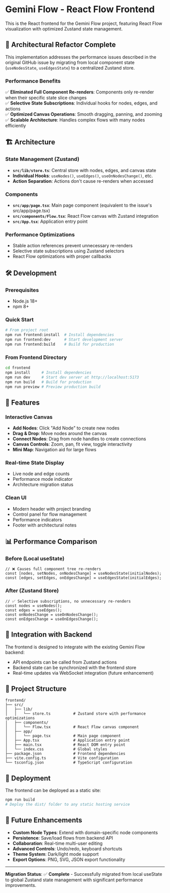 # Gemini Flow - React Flow Frontend

This is the React frontend for the Gemini Flow project, featuring React Flow visualization with optimized Zustand state management.

## 🚀 Architectural Refactor Complete

This implementation addresses the performance issues described in the original GitHub issue by migrating from local component state (`useNodesState`, `useEdgesState`) to a centralized Zustand store.

### Performance Benefits

✅ **Eliminated Full Component Re-renders**: Components only re-render when their specific state slice changes  
✅ **Selective State Subscriptions**: Individual hooks for nodes, edges, and actions  
✅ **Optimized Canvas Operations**: Smooth dragging, panning, and zooming  
✅ **Scalable Architecture**: Handles complex flows with many nodes efficiently  

## 🏗️ Architecture

### State Management (Zustand)
- **`src/lib/store.ts`**: Central store with nodes, edges, and canvas state
- **Individual Hooks**: `useNodes()`, `useEdges()`, `useOnNodesChange()`, etc.
- **Action Separation**: Actions don't cause re-renders when accessed

### Components
- **`src/app/page.tsx`**: Main page component (equivalent to the issue's src/app/page.tsx)
- **`src/components/Flow.tsx`**: React Flow canvas with Zustand integration
- **`src/App.tsx`**: Application entry point

### Performance Optimizations
- Stable action references prevent unnecessary re-renders
- Selective state subscriptions using Zustand selectors
- React Flow optimizations with proper callbacks

## 🛠️ Development

### Prerequisites
- Node.js 18+
- npm 8+

### Quick Start

```bash
# From project root
npm run frontend:install  # Install dependencies
npm run frontend:dev      # Start development server
npm run frontend:build    # Build for production
```

### From Frontend Directory
```bash
cd frontend
npm install     # Install dependencies  
npm run dev     # Start dev server at http://localhost:5173
npm run build   # Build for production
npm run preview # Preview production build
```

## 🎯 Features

### Interactive Canvas
- **Add Nodes**: Click "Add Node" to create new nodes
- **Drag & Drop**: Move nodes around the canvas
- **Connect Nodes**: Drag from node handles to create connections
- **Canvas Controls**: Zoom, pan, fit view, toggle interactivity
- **Mini Map**: Navigation aid for large flows

### Real-time State Display
- Live node and edge counts
- Performance mode indicator
- Architecture migration status

### Clean UI
- Modern header with project branding
- Control panel for flow management
- Performance indicators
- Footer with architectural notes

## 📊 Performance Comparison

### Before (Local useState)
```tsx
// ❌ Causes full component tree re-renders
const [nodes, setNodes, onNodesChange] = useNodesState(initialNodes);
const [edges, setEdges, onEdgesChange] = useEdgesState(initialEdges);
```

### After (Zustand Store)
```tsx
// ✅ Selective subscriptions, no unnecessary re-renders
const nodes = useNodes();
const edges = useEdges();
const onNodesChange = useOnNodesChange();
const onEdgesChange = useOnEdgesChange();
```

## 🔧 Integration with Backend

The frontend is designed to integrate with the existing Gemini Flow backend:

- API endpoints can be called from Zustand actions
- Backend state can be synchronized with the frontend store  
- Real-time updates via WebSocket integration (future enhancement)

## 📁 Project Structure

```
frontend/
├── src/
│   ├── lib/
│   │   └── store.ts          # Zustand store with performance optimizations
│   ├── components/
│   │   └── Flow.tsx          # React Flow canvas component
│   ├── app/
│   │   └── page.tsx          # Main page component
│   ├── App.tsx               # Application entry point
│   ├── main.tsx              # React DOM entry point
│   └── index.css             # Global styles
├── package.json              # Frontend dependencies
├── vite.config.ts            # Vite configuration
└── tsconfig.json             # TypeScript configuration
```

## 🚀 Deployment

The frontend can be deployed as a static site:

```bash
npm run build
# Deploy the dist/ folder to any static hosting service
```

## 🔮 Future Enhancements

- **Custom Node Types**: Extend with domain-specific node components
- **Persistence**: Save/load flows from backend API  
- **Collaboration**: Real-time multi-user editing
- **Advanced Controls**: Undo/redo, keyboard shortcuts
- **Theme System**: Dark/light mode support
- **Export Options**: PNG, SVG, JSON export functionality

---

**Migration Status**: ✅ **Complete** - Successfully migrated from local useState to global Zustand state management with significant performance improvements.
